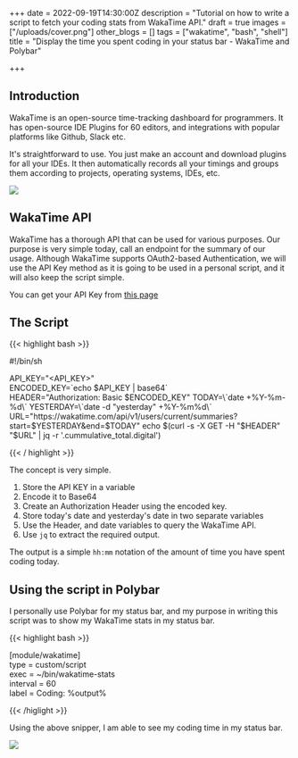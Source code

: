+++
date = 2022-09-19T14:30:00Z
description = "Tutorial on how to write a script to fetch your coding stats from WakaTime API."
draft = true
images = ["/uploads/cover.png"]
other_blogs = []
tags = ["wakatime", "bash", "shell"]
title = "Display the time you spent coding in your status bar - WakaTime and Polybar"

+++
## Introduction

WakaTime is an open-source time-tracking dashboard for programmers. It has open-source IDE Plugins for 60 editors, and integrations with popular platforms like Github, Slack etc.

It's straightforward to use. You just make an account and download plugins for all your IDEs. It then automatically records all your timings and groups them according to projects, operating systems, IDEs, etc.

![](/uploads/2022-09-19-175752_2335x1001_scrot.png)

## WakaTime API

WakaTime has a thorough API that can be used for various purposes. Our purpose is very simple today, call an endpoint for the summary of our usage. Although WakaTime supports OAuth2-based Authentication, we will use the API Key method as it is going to be used in a personal script, and it will also keep the script simple.

You can get your API Key from [this page](https://wakatime.com/settings/api-key)

## The Script

{{< highlight bash >}}

\#!/bin/sh

API_KEY="<API_KEY>"  
ENCODED_KEY=\`echo $API_KEY | base64\`  
HEADER="Authorization: Basic $ENCODED_KEY"  
TODAY=\`date +%Y-%m-%d\`  
YESTERDAY=\`date -d "yesterday" +%Y-%m%d\`  
URL="https://wakatime.com/api/v1/users/current/summaries?start=$YESTERDAY&end=$TODAY"
echo $(curl -s -X GET -H "$HEADER" "$URL" | jq -r '.cummulative_total.digital')

{{< / highlight >}}

The concept is very simple.

1. Store the API KEY in a variable
2. Encode it to Base64
3. Create an Authorization Header using the encoded key.
4. Store today's date and yesterday's date in two separate variables
5. Use the Header, and date variables to query the WakaTime API.
6. Use `jq` to extract the required output.

The output is a simple `hh:mm` notation of the amount of time you have spent coding today.

## Using the script in Polybar

I personally use Polybar for my status bar, and my purpose in writing this script was to show my WakaTime stats in my status bar.

{{< highlight bash >}}

\[module/wakatime\]  
type = custom/script  
exec = \~/bin/wakatime-stats  
interval = 60  
label = Coding: %output%

{{< /higlight >}}

Using the above snipper, I am able to see my coding time in my status bar.

![](/uploads/2022-09-19-175804_248x42_scrot.png)